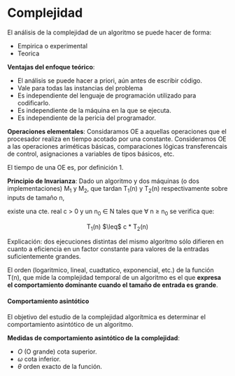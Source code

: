 # Complejidad
El análisis de la complejidad de un algoritmo se puede hacer de forma:
* Empirica o experimental
* Teorica

**Ventajas del enfoque teórico**:
* El análisis se puede hacer a priori, aún antes de escribir código.
* Vale para todas las instancias del problema
* Es independiente del lenguaje de programación utilizado para codificarlo.
* Es independiente de la máquina en la que se ejecuta.
* Es independiente de la pericia del programador.

**Operaciones elementales**: Considaramos OE a aquellas operaciones que el procesador realiza en tiempo acotado por una constante. Consideramos OE a las operaciones ariméticas básicas, comparaciones lógicas
transferencais de control, asignaciones a variables de tipos básicos, etc. 

El tiempo de una OE es, por definición 1.

**Principio de Invarianza**: Dado un algoritmo y dos máquinas (o dos
implementaciones) M<sub>1</sub> y M<sub>2</sub>, que tardan T<sub>1</sub>(n) y T<sub>2</sub>(n) respectivamente sobre inputs de tamaño n, 

existe una cte. real c > 0 y un n<sub>0</sub> $\in$ N tales que $\forall$ n $\geq$ n<sub>0</sub> se verifica que:
            
<p align="center">T<sub>1</sub>(n) $\leq$ c * T<sub>2</sub>(n)</p>

Explicación: dos ejecuciones distintas del mismo algoritmo sólo difieren en cuanto a eficiencia en un factor constante para valores de la entradas suficientemente grandes.

El orden (logaritmico, lineal, cuadtatico, exponencial, etc.) de la función T(n), que mide la complejidad temporal de un algoritmo es el que **expresa el comportamiento dominante cuando el tamaño de entrada es grande**.

#### Comportamiento asintótico
El objetivo del estudio de la complejidad algorítmica es determinar el comportamiento asintótico de un algoritmo.

**Medidas de comportamiento asintótico de la complejidad**:
* $O$ (O grande) cota superior.
* $\omega$ cota inferior.
* $\theta$ orden exacto de la función.

